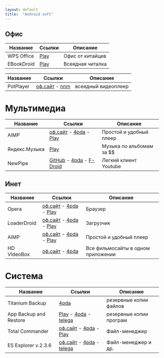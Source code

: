 ```yaml
---
layout: default
title:  "Android soft"
---
```


## Офис
**Название** | **Ссылки** | **Описание**	
------------ | --------- | ------------	
WPS Office | [Play](#) | Офис от китайцев
EBookDroid | [Play](#) | Всеядная читалка


**Название** | **Ссылки** | **Описание**	
------------ | --------- | ------------	
PotPlayer | [оф.сайт](http://potplayer.ru/download/) - [nnm](javascript:nnm("PotPlayer");) | всеядный видеоплеер	


# Мультимедиа
**Название** | **Ссылки** | **Описание**  
------------ | --------- | ------------
AIMP | [оф.сайт](#) - [4pda](#) - [Play](#) | Простой и удобный плеер
Яндекс.Музыка | [Play](#) | Музыка по альбомам за $$
NewPipe | [GitHub](#) - [4pda](#) - [F-Droid](#) | Легкий клиент Youtube

## Инет
**Название** | **Ссылки** | **Описание**
------------ | ---------- | ------------
Opera | [оф.сайт](#) - [4pda](#) - [Play](#) | Браузер
LoaderDroid | [оф.сайт](#) - [4pda](#) - [Play](#) | Загрузчик
AIMP | [оф.сайт](#) - [4pda](#) - [Play](#) | Простой и удобный плеер
HD VIdeoBox | [оф.сайт](#) - [4pda](#) | Все фильмосайты в одном приложении

# Система
**Название** | **Ссылки** | **Описание**
------------ | ---------- | ------------
Titanium Backup | [4pda](#) | резервные копии файлов
App Backup and Restore | [Play](#) - [4pda](#) - [telega](#) | резервные копии програм
Total Commander | [оф.сайт](#) - [4pda](#) - [Play](#) | Файл-менеджер
ES Explorer v.2.3.6  | [оф.сайт](#) - [4pda](#) - [telega](#) | Файл-менеджер и др.


















<script>
function nnm(name){
window.open("http://nnm-club.me/forum/tracker.php?nm="+name);
}
</script>
